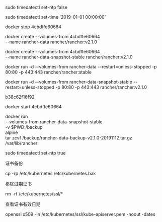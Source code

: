 sudo timedatectl set-ntp false

sudo timedatectl set-time '2019-01-01 00:00:00'


docker stop 4cbdffe60664


docker create --volumes-from 4cbdffe60664 \
--name rancher-data rancher/rancher:v2.1.0


docker create --volumes-from 4cbdffe60664 \
--name rancher-data-snapshot-stable rancher/rancher:v2.1.0



docker run -d --volumes-from rancher-data --restart=unless-stopped -p 80:80 -p 443:443 rancher/rancher:stable




docker run -d --volumes-from rancher-data-snapshot-stable --restart=unless-stopped -p 80:80 -p 443:443 rancher/rancher:v2.1.0



b38c62f16f92


docker start 4cbdffe60664


docker run  \
--volumes-from rancher-data-snapshot-stable \
-v $PWD:/backup \
alpine \
tar zcvf /backup/rancher-data-backup-v2.1.0-20191112.tar.gz /var/lib/rancher


sudo timedatectl set-ntp true


证书备份


cp -rp /etc/kubernetes /etc/kubernetes.bak

移除过期证书

rm -rf /etc/kubernetes/ssl/*


查看证书有效日期

openssl x509 -in /etc/kubernetes/ssl/kube-apiserver.pem  -noout -dates




